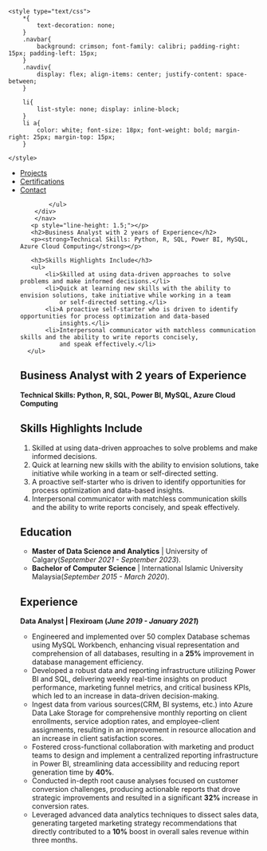 <html>
<head>
	<meta charset="utf-8">
	<meta name="viewport" content="width=device-width, initial-scale=1">
	
	<style type="text/css">
		*{
			text-decoration: none;
		}
		.navbar{
			background: crimson; font-family: calibri; padding-right: 15px; padding-left: 15px;
		}
		.navdiv{
			display: flex; align-items: center; justify-content: space-between;
		}
		
		li{
			list-style: none; display: inline-block;
		}
		li a{
			color: white; font-size: 18px; font-weight: bold; margin-right: 25px; margin-top: 15px;
		}
		
	</style>
</head>
<body>
	<nav class="navbar">
		<div class="navdiv">
			<ul>
				<li><a href="Projects.html">Projects</a></li>
				<li><a href="Cerifications.html">Certifications</a></li> 
				<li><a href="#">Contact</a></li>
				
			</ul>
		</div>
        </nav>
       <p style="line-height: 1.5;"></p>
       <h2>Business Analyst with 2 years of Experience</h2>
       <p><strong>Technical Skills: Python, R, SQL, Power BI, MySQL, Azure Cloud Computing</strong></p>

       <h3>Skills Highlights Include</h3>
       <ul>
           <li>Skilled at using data-driven approaches to solve problems and make informed decisions.</li>
           <li>Quick at learning new skills with the ability to envision solutions, take initiative while working in a team 
               or self-directed setting.</li>
           <li>A proactive self-starter who is driven to identify opportunities for process optimization and data-based 
               insights.</li>
           <li>Interpersonal communicator with matchless communication skills and the ability to write reports concisely, 
               and speak effectively.</li>
      </ul>
</body>
</html>



## Business Analyst with 2 years of Experience
**Technical Skills: Python, R, SQL, Power BI, MySQL, Azure Cloud Computing**

## Skills Highlights Include
1. Skilled at using data-driven approaches to solve problems and make informed decisions.
2. Quick at learning new skills with the ability to envision solutions, take initiative while working in a team or self-directed setting.
3. A proactive self-starter who is driven to identify opportunities for process optimization and data-based insights.
4. Interpersonal communicator with matchless communication skills and the ability to write reports concisely, and speak effectively.
  
## Education 
- <b>Master of Data Science and Analytics</b>     |     University of Calgary(_September 2021 - September 2023_).
- <b>Bachelor of Computer Science</b>    |    International Islamic University Malaysia(_September 2015 - March 2020_).

## Experience
<b>Data Analyst | Flexiroam (_June 2019 - January 2021_)</b>
- Engineered and implemented over 50 complex Database schemas using MySQL Workbench, enhancing visual representation and comprehension of all databases, resulting in a **25%** improvement in database management efficiency.
- Developed a robust data and reporting infrastructure utilizing Power BI and SQL, delivering weekly real-time insights on product performance, marketing funnel metrics, and critical business KPIs, which led to an increase in data-driven decision-making.
- Ingest data from various sources(CRM, BI systems, etc.) into Azure Data Lake Storage for comprehensive monthly reporting on client enrollments, service adoption rates, and employee-client assignments, resulting in an improvement in resource allocation and an increase in client satisfaction scores.
- Fostered cross-functional collaboration with marketing and product teams to design and implement a centralized reporting infrastructure in Power BI, streamlining data accessibility and reducing report generation time by **40%**.
- Conducted in-depth root cause analyses focused on customer conversion challenges, producing actionable reports that drove strategic improvements and resulted in a significant **32%** increase in conversion rates.
-  Leveraged advanced data analytics techniques to dissect sales data, generating targeted marketing strategy recommendations that directly contributed to a **10%** boost in overall sales revenue within three months.












